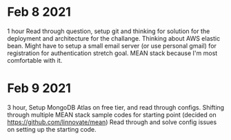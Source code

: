 # Feb 8 2021
1 hour 
Read through question, setup git and thinking for solution for the deployment and architecture for the challange.
Thinking about AWS elastic bean. Might have to setup a small email server (or use personal gmail) for registration for authentication stretch goal. MEAN stack because I'm most comfortable with it.

# Feb 9 2021
3 hour,
Setup MongoDB Atlas on free tier, and read through configs.
Shifting through multiple MEAN stack sample codes for starting point (decided on https://github.com/linnovate/mean)
Read through and solve config issues on setting up the starting code.

